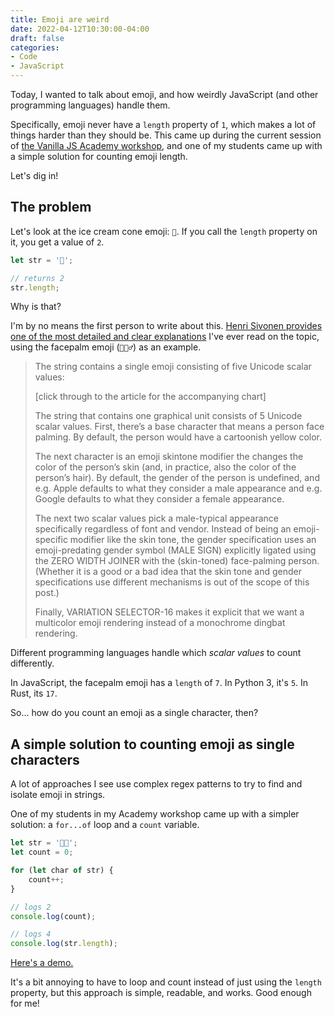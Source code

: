 ```yaml
---
title: Emoji are weird
date: 2022-04-12T10:30:00-04:00
draft: false
categories:
- Code
- JavaScript
---
```


Today, I wanted to talk about emoji, and how weirdly JavaScript (and other programming languages) handle them.

Specifically, emoji never have a `length` property of `1`, which makes a lot of things harder than they should be. This came up during the current session of [the Vanilla JS Academy workshop](https://vanillajsacademy.com), and one of my students came up with a simple solution for counting emoji length.

Let's dig in!

## The problem

Let's look at the ice cream cone emoji: `🍦`. If you call the `length` property on it, you get a value of `2`.

```js
let str = '🍦';

// returns 2
str.length;
```

Why is that?

I'm by no means the first person to write about this. [Henri Sivonen provides one of the most detailed and clear explanations](https://hsivonen.fi/string-length/) I've ever read on the topic, using the facepalm emoji (`🤦🏼‍♂️`) as an example.

> The string contains a single emoji consisting of five Unicode scalar values: 
> 
> [click through to the article for the accompanying chart]
> 
> The string that contains one graphical unit consists of 5 Unicode scalar values. First, there’s a base character that means a person face palming. By default, the person would have a cartoonish yellow color. 
> 
> The next character is an emoji skintone modifier the changes the color of the person’s skin (and, in practice, also the color of the person’s hair). By default, the gender of the person is undefined, and e.g. Apple defaults to what they consider a male appearance and e.g. Google defaults to what they consider a female appearance. 
> 
> The next two scalar values pick a male-typical appearance specifically regardless of font and vendor. Instead of being an emoji-specific modifier like the skin tone, the gender specification uses an emoji-predating gender symbol (MALE SIGN) explicitly ligated using the ZERO WIDTH JOINER with the (skin-toned) face-palming person. (Whether it is a good or a bad idea that the skin tone and gender specifications use different mechanisms is out of the scope of this post.) 
> 
> Finally, VARIATION SELECTOR-16 makes it explicit that we want a multicolor emoji rendering instead of a monochrome dingbat rendering.

Different programming languages handle which _scalar values_ to count differently. 

In JavaScript, the facepalm emoji has a `length` of `7`. In Python 3, it's `5`. In Rust, its `17`.

So... how do you count an emoji as a single character, then?

## A simple solution to counting emoji as single characters

A lot of approaches I see use complex regex patterns to try to find and isolate emoji in strings. 

One of my students in my Academy workshop came up with a simpler solution: a `for...of` loop and a `count` variable.

```js
let str = '🍦🎉';
let count = 0;

for (let char of str) {
	count++;
}

// logs 2
console.log(count);

// logs 4
console.log(str.length);
```

[Here's a demo.](https://codepen.io/cferdinandi/pen/wvpxOJM?editors=1111)

It's a bit annoying to have to loop and count instead of just using the `length` property, but this approach is simple, readable, and works. Good enough for me!